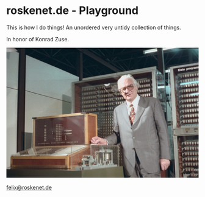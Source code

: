 # roskenet.de - Playground

This is how I do things!
An unordered very untidy collection of things.

In honor of Konrad Zuse.

![](README.d/KonradZuseZ3.jpg)

<felix@roskenet.de>
